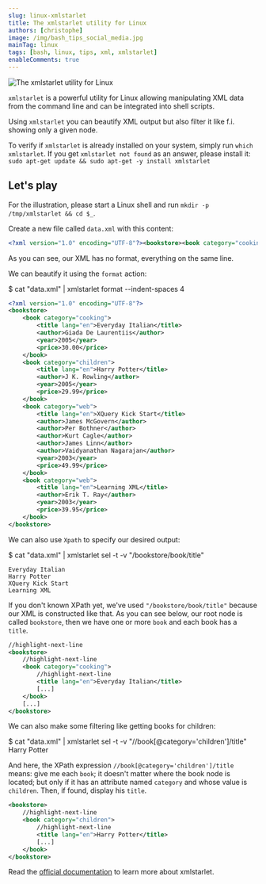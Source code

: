 ```yaml
---
slug: linux-xmlstarlet
title: The xmlstarlet utility for Linux
authors: [christophe]
image: /img/bash_tips_social_media.jpg
mainTag: linux
tags: [bash, linux, tips, xml, xmlstarlet]
enableComments: true
---
```

![The xmlstarlet utility for Linux](/img/bash_tips_banner.jpg)

`xmlstarlet` is a powerful utility for Linux allowing manipulating XML data from the command line and can be integrated into shell scripts.

Using `xmlstarlet` you can beautify XML output but also filter it like f.i. showing only a given node.

<!-- truncate -->

To verify if `xmlstarlet` is already installed on your system, simply run `which xmlstarlet`. If you get `xmlstarlet not found` as an answer, please install it: `sudo apt-get update && sudo apt-get -y install xmlstarlet`

## Let's play

For the illustration, please start a Linux shell and run `mkdir -p /tmp/xmlstarlet && cd $_`.

Create a new file called `data.xml` with this content:

<Snippet filename="data.xml">

<!-- cspell:disable -->
```xml
<?xml version="1.0" encoding="UTF-8"?><bookstore><book category="cooking"><title lang="en">Everyday Italian</title><author>Giada De Laurentiis</author><year>2005</year><price>30.00</price></book><book category="children"><title lang="en">Harry Potter</title><author>J K. Rowling</author><year>2005</year><price>29.99</price></book><book category="web"><title lang="en">XQuery Kick Start</title><author>James McGovern</author><author>Per Bothner</author><author>Kurt Cagle</author><author>James Linn</author><author>Vaidyanathan Nagarajan</author><year>2003</year><price>49.99</price></book><book category="web"><title lang="en">Learning XML</title><author>Erik T. Ray</author><year>2003</year><price>39.95</price></book></bookstore>
```
<!-- cspell:enable -->

</Snippet>

As you can see, our XML has no format, everything on the same line.

We can beautify it using the `format` action:

<Terminal>
$ cat "data.xml" | xmlstarlet format --indent-spaces 4
</Terminal>

<Snippet filename="data.xml">

<!-- cspell:disable -->
```xml
<?xml version="1.0" encoding="UTF-8"?>
<bookstore>
    <book category="cooking">
        <title lang="en">Everyday Italian</title>
        <author>Giada De Laurentiis</author>
        <year>2005</year>
        <price>30.00</price>
    </book>
    <book category="children">
        <title lang="en">Harry Potter</title>
        <author>J K. Rowling</author>
        <year>2005</year>
        <price>29.99</price>
    </book>
    <book category="web">
        <title lang="en">XQuery Kick Start</title>
        <author>James McGovern</author>
        <author>Per Bothner</author>
        <author>Kurt Cagle</author>
        <author>James Linn</author>
        <author>Vaidyanathan Nagarajan</author>
        <year>2003</year>
        <price>49.99</price>
    </book>
    <book category="web">
        <title lang="en">Learning XML</title>
        <author>Erik T. Ray</author>
        <year>2003</year>
        <price>39.95</price>
    </book>
</bookstore>
```
<!-- cspell:enable -->

</Snippet>

We can also use `Xpath` to specify our desired output:

<Terminal>
$ cat "data.xml" | xmlstarlet sel -t -v "/bookstore/book/title"
</Terminal>

<Snippet filename="data.xml">

```text
Everyday Italian
Harry Potter
XQuery Kick Start
Learning XML
```

</Snippet>

If you don't known XPath yet, we've used `"/bookstore/book/title"` because our XML is constructed like that. As you can see below, our root node is called `bookstore`, then we have one or more `book` and each book has a `title`.

<Snippet filename="data.xml">

```xml
//highlight-next-line
<bookstore>
    //highlight-next-line
    <book category="cooking">
        //highlight-next-line
        <title lang="en">Everyday Italian</title>
        [...]
    </book>
    [...]
</bookstore>
```

</Snippet>

We can also make some filtering like getting books for children:

<Terminal>
$ cat "data.xml" | xmlstarlet sel -t -v "//book[@category='children']/title"
Harry Potter
</Terminal>

And here, the XPath expression `//book[@category='children']/title` means: give me each `book`; it doesn't matter where the book node is located; but only if it has an attribute named `category` and whose value is `children`. Then, if found, display his `title`.

<Snippet filename="data.xml">

```xml
<bookstore>
    //highlight-next-line
    <book category="children">
        //highlight-next-line
        <title lang="en">Harry Potter</title>
        [...]
    </book>
</bookstore>
```

</Snippet>

Read the [official documentation](https://xmlstar.sourceforge.net/docs.php) to learn more about xmlstarlet.
